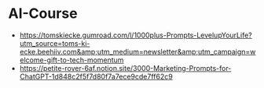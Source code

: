 # AI-Course
- https://tomskiecke.gumroad.com/l/1000plus-Prompts-LevelupYourLife?utm_source=toms-ki-ecke.beehiiv.com&amp;utm_medium=newsletter&amp;utm_campaign=welcome-gift-to-tech-momentum
- https://petite-rover-6af.notion.site/3000-Marketing-Prompts-for-ChatGPT-1d848c2f5f7d80f7a7ece9cde7ff62c9
